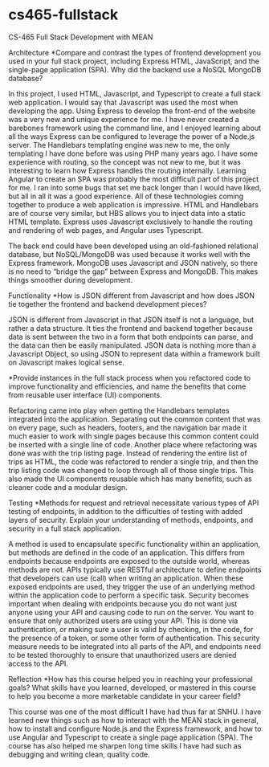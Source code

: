 # cs465-fullstack
CS-465 Full Stack Development with MEAN

Architecture
*Compare and contrast the types of frontend development you used in your full stack project, including Express HTML, JavaScript, and the single-page application (SPA).
Why did the backend use a NoSQL MongoDB database?

In this project, I used HTML, Javascript, and Typescript to create a full stack web application. I would say that Javascript was used the most when developing the app. Using Express to develop the front-end of the website was a very new and unique experience for me. I have never created a barebones framework using the command line, and I enjoyed learning about all the ways Express can be configured to leverage the power of a Node.js server. The Handlebars templating engine was new to me, the only templating I have done before was using PHP many years ago. I have some experience with routing, so the concept was not new to me, but it was interesting to learn how Express handles the routing internally. Learning Angular to create an SPA was probably the most difficult part of this project for me. I ran into some bugs that set me back longer than I would have liked, but all in all it was a good experience. All of these technologies coming together to produce a web application is impressive. HTML and Handlebars are of course very similar, but HBS allows you to inject data into a static HTML template. Express uses Javascript exclusively to handle the routing and rendering of web pages, and Angular uses Typescript. 

The back end could have been developed using an old-fashioned relational database, but NoSQL/MongoDB was used because it works well with the Express framework. MongoDB uses Javascript and JSON natively, so there is no need to “bridge the gap” between Express and MongoDB. This makes things smoother during development.

Functionality
*How is JSON different from Javascript and how does JSON tie together the frontend and backend development pieces?

JSON is different from Javascript in that JSON itself is not a language, but rather a data structure. It ties the frontend and backend together because data is sent between the two in a form that both endpoints can parse, and the data can then be easily manipulated. JSON data is nothing more than a Javascript Object, so using JSON to represent data within a framework built on Javascript makes logical sense.

*Provide instances in the full stack process when you refactored code to improve functionality and efficiencies, and name the benefits that come from reusable user interface (UI) components.

Refactoring came into play when getting the Handlebars templates integrated into the application. Separating out the common content that was on every page, such as headers, footers, and the navigation bar made it much easier to work with single pages because this common content could be inserted with a single line of code. Another place where refactoring was done was with the trip listing page. Instead of rendering the entire list of trips as HTML, the code was refactored to render a single trip, and then the trip listing code was changed to loop through all of those single trips. This also made the UI components reusable which has many benefits, such as cleaner code and a modular design.


Testing
*Methods for request and retrieval necessitate various types of API testing of endpoints, in addition to the difficulties of testing with added layers of security. Explain your understanding of methods, endpoints, and security in a full stack application.

A method is used to encapsulate specific functionality within an application, but methods are defined in the code of an application. This differs from endpoints because endpoints are exposed to the outside world, whereas methods are not. APIs typically use RESTful architecture to define endpoints that developers can use (call) when writing an application. When these exposed endpoints are used, they trigger the use of an underlying method within the application code to perform a specific task. Security becomes important when dealing with endpoints because you do not want just anyone using your API and causing code to run on the server. You want to ensure that only authorized users are using your API. This is done via authentication, or making sure a user is valid by checking, in the code, for the presence of a token, or some other form of authentication. This security measure needs to be integrated into all parts of the API, and endpoints need to be tested thoroughly to ensure that unauthorized users are denied access to the API.

Reflection
*How has this course helped you in reaching your professional goals? What skills have you learned, developed, or mastered in this course to help you become a more marketable candidate in your career field?

This course was one of the most difficult I have had thus far at SNHU. I have learned new things such as how to interact with the MEAN stack in general, how to install and configure Node.js and the Express framework, and how to use Angular and Typescript to create a single page application (SPA). The course has also helped me sharpen long time skills I have had such as debugging and writing clean, quality code.
